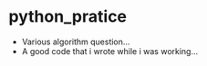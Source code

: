 # python_pratice

- Various algorithm question...
- A good code that i wrote while i was working... 

